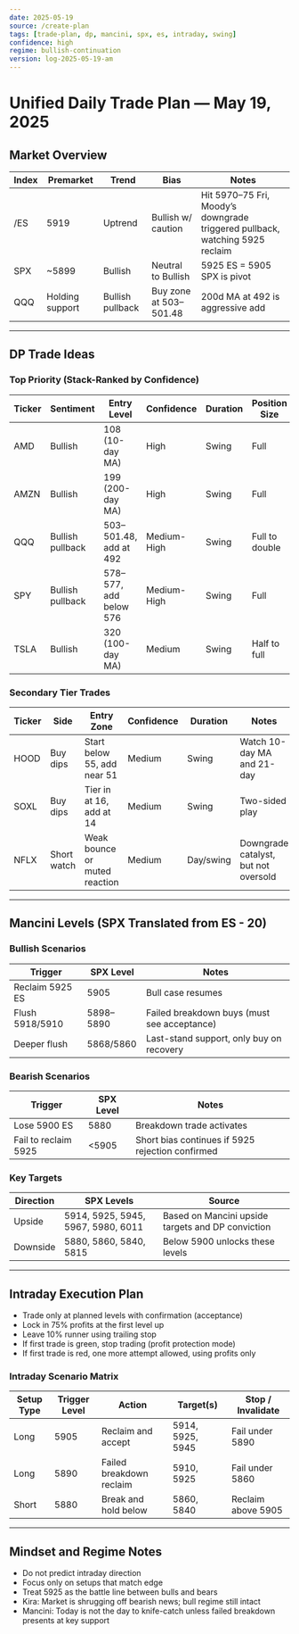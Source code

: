 ```yaml
---
date: 2025-05-19
source: /create-plan
tags: [trade-plan, dp, mancini, spx, es, intraday, swing]
confidence: high
regime: bullish-continuation
version: log-2025-05-19-am
---
```


# Unified Daily Trade Plan — May 19, 2025

## Market Overview

| Index | Premarket | Trend   | Bias            | Notes |
|-------|-----------|---------|------------------|-------|
| /ES   | 5919      | Uptrend | Bullish w/ caution | Hit 5970–75 Fri, Moody’s downgrade triggered pullback, watching 5925 reclaim |
| SPX   | ~5899     | Bullish | Neutral to Bullish | 5925 ES = 5905 SPX is pivot |
| QQQ   | Holding support | Bullish pullback | Buy zone at 503–501.48 | 200d MA at 492 is aggressive add |

---

## DP Trade Ideas

### Top Priority (Stack-Ranked by Confidence)

| Ticker | Sentiment | Entry Level | Confidence | Duration | Position Size |
|--------|-----------|-------------|------------|----------|----------------|
| AMD    | Bullish   | 108 (10-day MA) | High       | Swing    | Full            |
| AMZN   | Bullish   | 199 (200-day MA) | High     | Swing    | Full            |
| QQQ    | Bullish pullback | 503–501.48, add at 492 | Medium-High | Swing | Full to double |
| SPY    | Bullish pullback | 578–577, add below 576 | Medium-High | Swing | Full            |
| TSLA   | Bullish   | 320 (100-day MA) | Medium    | Swing    | Half to full     |

### Secondary Tier Trades

| Ticker | Side      | Entry Zone          | Confidence | Duration | Notes |
|--------|-----------|---------------------|------------|----------|-------|
| HOOD   | Buy dips  | Start below 55, add near 51 | Medium     | Swing    | Watch 10-day MA and 21-day |
| SOXL   | Buy dips  | Tier in at 16, add at 14 | Medium     | Swing    | Two-sided play |
| NFLX   | Short watch | Weak bounce or muted reaction | Medium | Day/swing | Downgrade catalyst, but not oversold |

---

## Mancini Levels (SPX Translated from ES - 20)

### Bullish Scenarios

| Trigger         | SPX Level | Notes                                      |
|-----------------|-----------|--------------------------------------------|
| Reclaim 5925 ES | 5905      | Bull case resumes                          |
| Flush 5918/5910 | 5898–5890 | Failed breakdown buys (must see acceptance) |
| Deeper flush    | 5868/5860 | Last-stand support, only buy on recovery   |

### Bearish Scenarios

| Trigger      | SPX Level | Notes                                         |
|--------------|-----------|-----------------------------------------------|
| Lose 5900 ES | 5880      | Breakdown trade activates                     |
| Fail to reclaim 5925 | <5905 | Short bias continues if 5925 rejection confirmed |

### Key Targets

| Direction | SPX Levels | Source                        |
|-----------|------------|-------------------------------|
| Upside    | 5914, 5925, 5945, 5967, 5980, 6011 | Based on Mancini upside targets and DP conviction |
| Downside  | 5880, 5860, 5840, 5815             | Below 5900 unlocks these levels |

---

## Intraday Execution Plan

- Trade only at planned levels with confirmation (acceptance)
- Lock in 75% profits at the first level up
- Leave 10% runner using trailing stop
- If first trade is green, stop trading (profit protection mode)
- If first trade is red, one more attempt allowed, using profits only

### Intraday Scenario Matrix

| Setup Type | Trigger Level | Action                 | Target(s)        | Stop / Invalidate     |
|------------|---------------|------------------------|------------------|------------------------|
| Long       | 5905          | Reclaim and accept     | 5914, 5925, 5945 | Fail under 5890        |
| Long       | 5890          | Failed breakdown reclaim | 5910, 5925       | Fail under 5860        |
| Short      | 5880          | Break and hold below   | 5860, 5840       | Reclaim above 5905     |

---

## Mindset and Regime Notes

- Do not predict intraday direction
- Focus only on setups that match edge
- Treat 5925 as the battle line between bulls and bears
- Kira: Market is shrugging off bearish news; bull regime still intact
- Mancini: Today is not the day to knife-catch unless failed breakdown presents at key support
